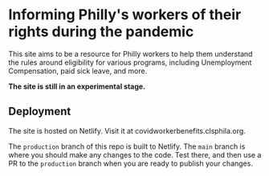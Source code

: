 # Informing Philly's workers of their rights during the pandemic

This site aims to be a resource for Philly workers to help them understand the rules around eligibility for various programs, including Unemployment Compensation, paid sick leave, and more.

**The site is still in an experimental stage.**

## Deployment

The site is hosted on Netlify. Visit it at covidworkerbenefits.clsphila.org.

The `production` branch of this repo is built to Netlify. The `main` branch is where you should make any changes to the code. Test there, and then use a PR to the `production` branch when you are ready to publish your changes.
